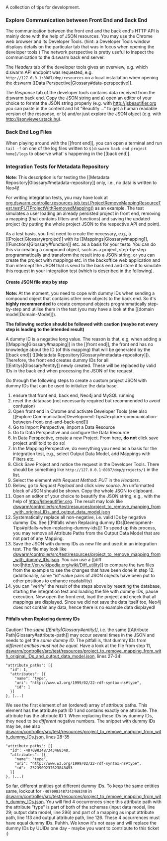 A collection of tips for development.

### Explore Communication between Front End and Back End

The communication between the front end and the back end's HTTP API is mainly done with the help of JSON resources. You may use the Chrome web browser and its Developer Tools. (hint: a Developer Tools window displays details on the particular tab that was in focus when opening the developer tools.) The network perspective is pretty useful to inspect the communication to the d:swarm back end server. 

The _Headers_ tab of the developer tools gives an overview, e.g. which d:swarm API endpoint was requested, e.g. `http://127.0.0.1:8087/dmp/resources` on a local installation when opening the d:swarm [[Data Perspective|Glossary#data-perspective]].

The _Response_ tab of the developer tools contains data received from the d:swarm back end. Copy the JSON string and a) open an editor of your choice to format the JSON string properly (e.g. with http://jsbeautifier.org you can paste in the content and hit "Beautify ..." to get a human readable version of the response, or b) and/or just explore the JSON object (e.g. with http://jsonviewer.stack.hu).

### Back End Log Files 

When playing around with the [[front end]], you can open a terminal and run `tail -f` on one of the log files written to `$[d:swarm back end project home]/logs` to observe what' s happening in the [[back end]].

### Integration Tests for Metadata Repository

__Note__: This description is for testing the [[Metadata Repository|Glossary#metadata-repository]] only, i.e., no data is written to Neo4j!

For writing integration tests, you may have look at [org.dswarm.controller.resources.job.test.ProjectRemoveMappingResourceTest.testPUTProjectWithRemovedMapping()](https://github.com/dswarm/dswarm/blob/builds/unstable/controller/src/test/java/org/dswarm/controller/resources/job/test/ProjectRemoveMappingResourceTest.java#L154) as an example. The test simulates a user loading an already persisted project in front end, removing a mapping (that contains filters and functions) and saving the updated project (by putting the whole project JSON to the respective API end point). 

As a test basis, you first need to create the necessary, e.g., a [[Project|Glossary#project]] with its [[Mappings|Glossary#mapping]], [[Functions|Glossary#function]] etc. as a basis for your tests. You can do this via creating a compound object, such as a project, step-by-step programmatically and transform the result into a JSON string, or you can create the project with mappings etc. in the backoffice web application and than intercept the JSON that is send to the back end and store it to simulate this request in your integration test (which is described in the following).

#### Create JSON file step by step

__Note:__ At the moment, you need to cope with dummy IDs when sending a compound object that contains other new objects to the back end. So it's __highly recommended__ to create compound objects programmatically step-by-step and utilise them in the test (you may have a look at the [[domain model|Domain-Model]]).

__The following section should be followed with caution (maybe not every step is leading to the intended result)__
 
A dummy ID is a negative long value. The reason is that, e.g, when adding a [[Mapping|Glossary#mapping]] in the [[front end]], the front end has no knowledge about the ID (of this mapping) that will be generated by the [[back end]] ([[Metadata Repository|Glossary#metadata-repository]]). Therefore, the front end creates dummy IDs for all [[Entitys|Glossary#entity]] newly created. These will be replaced by valid IDs in the back end when processing the JSON of the request. 

Go through the following steps to create a custom project JSON with dummy IDs that can be used to initialize the data base.

1. ensure that front end, back end, Neo4j and MySQL running 
2. reset the database (not necessarily required but recommended to avoid confusion)
3. Open front end in Chrome and activate Developer Tools (see also [[Explore Communication|Development-Tips#explore-communication-between-front-end-and-back-end]])
4. Go to Import Perspective, import a Data Resource
5. Go to Data Perspective and configure the Data Resource
6. In Data Perspective, create a new Project. From here, __do not__ click save project until told to do so!
7. In the Mapping Perspective, do everything you need as a basis for the integration test, e.g., select Output Data Model, add Mappings with Filters etc.
8. Click Save Project and notice the request in the Developer Tools. There should be something like `http://127.0.0.1:8087/dmp/projects/1` in the list. 
9. Select the element with _Request Method: PUT_ in the _Headers_. 
10. Below, go to _Request Payload_ and click _view source_. An unformatted block of JSON should be shown. Copy the whole JSON to clipboard.
11. Open an editor of your choice to beautify the JSON string, e.g., with the help of http://jsbeautifier.org. The result may look like [dswarm/controller/src/test/resources/project_to_remove_mapping_from_with_original_IDs_and_output_data_model.json](https://github.com/dswarm/dswarm/blob/builds/unstable/controller/src/test/resources/project_to_remove_mapping_from_with_original_IDs_and_output_data_model.json)
12. Systematically replace all non-negative, i.e. valid IDs by negative dummy IDs. See [[Pitfalls when Replacing dummy IDs|Development-Tips#pitfalls-when-replacing-dummy-ids]]! To speed up this process, you may remove all Attribute Paths from the Output Data Model that are not part of any Mapping.
13. Save the JSON with dummy IDs as new file and use it in an integration test. The file may look like [dswarm/controller/src/test/resources/project_to_remove_mapping_from_with_dummy_IDs.json](https://github.com/dswarm/dswarm/blob/builds/unstable/controller/src/test/resources/project_to_remove_mapping_from_with_dummy_IDs.json). You can use a [[diff tool|http://en.wikipedia.org/wiki/Diff_utility]] to compare the two files from the example to see the changes that have been done in step 12. (additionally, some "id":value pairs of JSON objects have been put to other positions to enhance readability)
14. you can "verify" the result of the steps above by resetting the database, starting the integration test and loading the file with dummy IDs, pause execution. Now open the front end, load the project and check that all mappings are displayed. Since we did not save the data itself too, Neo4j does not contain any data, hence there is no example data displayed!

#### Pitfalls when Replacing dummy IDs

Caution! The _same [[Entity|Glossary#entity]]_, i.e. the same [[Attribute Path|Glossary#attribute-path]] may occur several times in the JSON and needs to get the _same dummy ID_. The pitfall is, that dummy IDs from _different entities must not be equal_. Have a look at the file from step 11, [dswarm/controller/src/test/resources/project_to_remove_mapping_from_with_original_IDs_and_output_data_model.json](https://github.com/dswarm/dswarm/blob/builds/unstable/controller/src/test/resources/project_to_remove_mapping_from_with_original_IDs_and_output_data_model.json), lines 27-34:

    "attribute_paths": [{
      "id": 1,
      "attributes": [{
        "name": "type",
        "uri": "http://www.w3.org/1999/02/22-rdf-syntax-ns#type",
        "id": 1
      }]
    }, [...]

We see the first element of an (ordered) array of attribute paths. This element has the attribute path ID 1 and contains exactly one attribute. The attribute has the attribute ID 1. When replacing these IDs by dummy IDs, they need to be _different_ negative numbers. The snippet with dummy IDs may be, see also [dswarm/controller/src/test/resources/project_to_remove_mapping_from_with_dummy_IDs.json](https://github.com/dswarm/dswarm/blob/builds/unstable/controller/src/test/resources/project_to_remove_mapping_from_with_dummy_IDs.json), lines 28-35

    "attribute_paths": [{
      "id": -4070983487343468340,
      "attributes": [{
        "name": "type",
        "uri": "http://www.w3.org/1999/02/22-rdf-syntax-ns#type",
        "id": -2323909237623843453
      }]
    }, [...]

So far, different entities got different dummy IDs. To keep the same entities same, lookout for `-4070983487343468340` in [dswarm/controller/src/test/resources/project_to_remove_mapping_from_with_dummy_IDs.json](https://github.com/dswarm/dswarm/blob/builds/unstable/controller/src/test/resources/project_to_remove_mapping_from_with_dummy_IDs.json). You will find 4 occurrences since this attribute path with the attribute "type" is part of both of the schemas (input data model, line 29; output data model, line 296) and part of a mapping as input attribute path, line 113 and output attribute path, line 126. These 4 occurrences must have equal dummy IDs. Puhhh. We know it's not easy and will replace the dummy IDs by UUIDs one day - maybe you want to contribute to this ticket :)